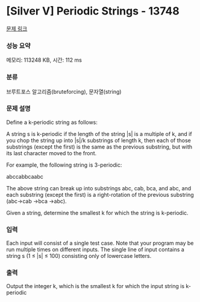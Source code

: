 # [Silver V] Periodic Strings - 13748 

[문제 링크](https://www.acmicpc.net/problem/13748) 

### 성능 요약

메모리: 113248 KB, 시간: 112 ms

### 분류

브루트포스 알고리즘(bruteforcing), 문자열(string)

### 문제 설명

<p>Define a k-periodic string as follows:</p>

<p>A string s is k-periodic if the length of the string |s| is a multiple of k, and if you chop the string up into |s|/k substrings of length k, then each of those substrings (except the first) is the same as the previous substring, but with its last character moved to the front.</p>

<p>For example, the following string is 3-periodic:</p>

<p>abccabbcaabc</p>

<p>The above string can break up into substrings abc, cab, bca, and abc, and each substring (except the first) is a right-rotation of the previous substring (abc→cab →bca →abc).</p>

<p>Given a string, determine the smallest k for which the string is k-periodic.</p>

### 입력 

 <p>Each input will consist of a single test case. Note that your program may be run multiple times on different inputs. The single line of input contains a string s (1 ≤ |s| ≤ 100) consisting only of lowercase letters.</p>

### 출력 

 <p>Output the integer k, which is the smallest k for which the input string is k-periodic</p>

